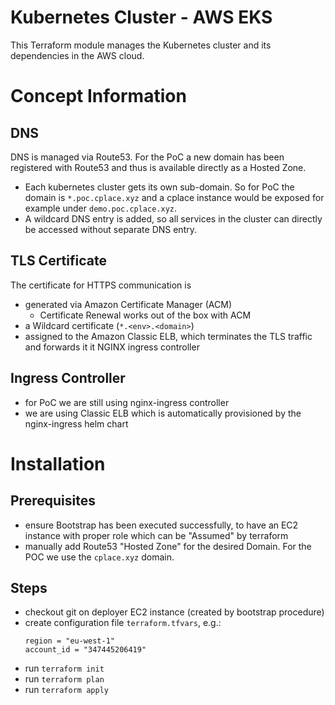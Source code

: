 # Kubernetes Cluster - AWS EKS

This Terraform module manages the Kubernetes cluster and its dependencies in the AWS cloud.

# Concept Information

## DNS
DNS is managed via Route53. For the PoC a new domain has been registered with Route53 and thus is available directly
as a Hosted Zone.

* Each kubernetes cluster gets its own sub-domain. So for PoC the domain is `*.poc.cplace.xyz` and a cplace instance would
be exposed for example under `demo.poc.cplace.xyz`.
* A wildcard DNS entry is added, so all services in the cluster can directly be accessed without separate DNS entry. 


## TLS Certificate

The certificate for HTTPS communication is 
* generated via Amazon Certificate Manager (ACM)
    * Certificate Renewal works out of the box with ACM
* a Wildcard certificate (`*.<env>.<domain>`) 
* assigned to the Amazon Classic ELB, which terminates the TLS traffic and forwards it it NGINX ingress controller

## Ingress Controller

* for PoC we are still using nginx-ingress controller
* we are using Classic ELB which is automatically provisioned by the nginx-ingress helm chart

# Installation

## Prerequisites

- ensure Bootstrap has been executed successfully, to have an EC2 instance with proper role which can be "Assumed"
by terraform
- manually add Route53 "Hosted Zone" for the desired Domain. For the POC we use the `cplace.xyz` domain.

## Steps

- checkout git on deployer EC2 instance (created by bootstrap procedure) 
- create configuration file `terraform.tfvars`, e.g.:
    ```
    region = "eu-west-1"
    account_id = "347445206419"
    ```
- run `terraform init`
- run `terraform plan`
- run `terraform apply`

